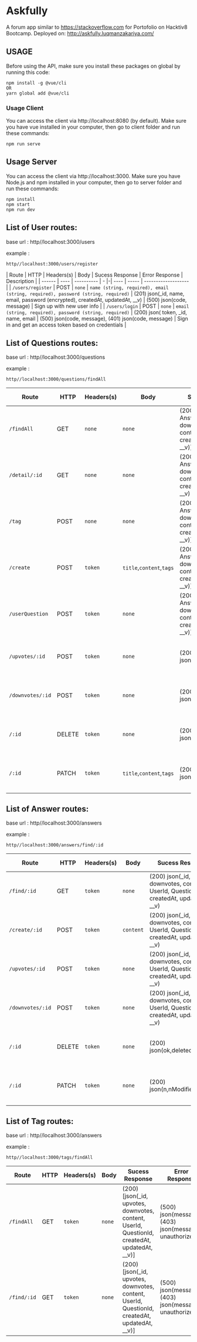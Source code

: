 # Askfully
A forum app similar to  https://stackoverflow.com for Portofolio on Hacktiv8 Bootcamp. Deployed on: http://askfully.luqmanzakariya.com/

## USAGE

Before using the API, make sure you install these packages on global by running this code:

    npm install -g @vue/cli
    OR
    yarn global add @vue/cli

### Usage Client
You can access the client via http://localhost:8080 (by default).
Make sure you have vue installed in your computer, then go to client folder and run these commands:

    npm run serve

## Usage Server
You can access the client via http://localhost:3000.
Make sure you have Node.js and npm installed in your computer, then go to server folder and run these commands:

    npm install
    npm start
    npm run dev

## List of User routes:
base url : http//localhost:3000/users

example :

    http//localhost:3000/users/register

| Route  | HTTP | Headers(s) | Body | Sucess Response | Error Response  | Description         |
| ------ | ---- | ---------- | - |-| ---- | ----- | ------------------- |
| `/users/register` | POST | `none` | `name (string, required), email (string, required), password (string, required)` | (201) json(_id, name, email, password (encrypted), createdAt, updatedAt, __v) | (500) json(code, message)  | Sign up with new user info |
| `/users/login` | POST | `none` | `email (string, required), password (string, required)` |  (200) json(              token, _id, name, email | (500) json(code, message), (401) json(code, message)  | Sign in and get an access token based on credentials |


## List of Questions routes:
base url : http//localhost:3000/questions

example :

    http//localhost:3000/questions/findAll

| Route | HTTP | Headers(s) | Body | Sucess Response | Error Response | Description |
| ----- | ---- | ---------- | ---- | ----------------| -------------- | ---|
| `/findAll` | GET | `none` | `none` | (200) [ json(_id, AnswerId, upvotes, downvotes, tags, title, content, UserId, createdAt, updatedAt, __v)] | (500) json(message) | Get all questions |
| `/detail/:id` | GET | `none` | `none` | (200) json(_id, AnswerId, upvotes, downvotes, tags, title, content, UserId, createdAt, updatedAt, __v) | (500) json(message) | Get question by id |
| `/tag` | POST | `none` | `none` | (200) [ json(_id, AnswerId, upvotes, downvotes, tags, title, content, UserId, createdAt, updatedAt, __v)] | (500) json(message) | Get questions by tags |
| `/create` | POST | `token` | `title`,`content`,`tags` | (200) [ json(_id, AnswerId, upvotes, downvotes, tags, title, content, UserId, createdAt, updatedAt, __v)] | (500) json(message), (403) json(message: unauthorized) | Create questions |
| `/userQuestion` | POST | `token` | `none` | (200) [ json(_id, AnswerId, upvotes, downvotes, tags, title, content, UserId, createdAt, updatedAt, __v)] | (500) json(message), (403) json(message: unauthorized) | Get user logged in quesetion |
| `/upvotes/:id` | POST | `token` | `none` | (200) json(n,nModified,ok) | (500) json(message), (403) json(message: unauthorized) | Upvote question by id |
| `/downvotes/:id` | POST | `token` | `none` | (200) json(n,nModified,ok) | ((500) json(message), (403) json(message: unauthorized) | Downvote question by id |
| `/:id` | DELETE | `token` | `none` | (200) json(ok,deletedCount,n) | (500) json(message), (403) json(message: unauthorized) | Delete question by id |
| `/:id` | PATCH | `token` | `title`,`content`,`tags` | (200) json(n,nModified,ok) | (500) json(message),(403) json(message: unauthorized) | Delete question by id |


## List of Answer routes:
base url : http//localhost:3000/answers

example :

    http//localhost:3000/answers/find/:id

| Route | HTTP | Headers(s) | Body | Sucess Response | Error Response | Description |
| ----- | ---- | ---------- | ---- | ----------------| -------------- | ---|
| `/find/:id` | GET | `token` | `none` | (200) json(_id, upvotes, downvotes, content, UserId, QuestionId, createdAt, updatedAt, __v) | (500) json(message), (403) json(message: unauthorized) | Find answer by id |
| `/create/:id` | POST | `token` | `content` | (200) json(_id, upvotes, downvotes, content, UserId, QuestionId, createdAt, updatedAt, __v) | (500) json(message), (403) json(message: unauthorized) | Create answer by id |
| `/upvotes/:id` | POST | `token` | `none` | (200) json(_id, upvotes, downvotes, content, UserId, QuestionId, createdAt, updatedAt, __v) | (500) json(message), (403) json(message: unauthorized) | Upvote answer by id |
| `/downvotes/:id` | POST | `token` | `none` | (200) json(_id, upvotes, downvotes, content, UserId, QuestionId, createdAt, updatedAt, __v) | (500) json(message), (403) json(message: unauthorized) | Downvote answer by id |
| `/:id` | DELETE | `token` | `none` | (200) json(ok,deletedCount,n) | (500) json(message), (403) json(message: unauthorized) | Delete answer by id |
| `/:id` | PATCH | `token` | `none` | (200) json(n,nModified,ok) | (500) json(message), (403) json(message: unauthorized) | Update answer by id |


## List of Tag routes:
base url : http//localhost:3000/answers

example :

    http//localhost:3000/tags/findAll

| Route | HTTP | Headers(s) | Body | Sucess Response | Error Response | Description |
| ----- | ---- | ---------- | ---- | ----------------| -------------- | ---|
| `/findAll` | GET | `token` | `none` | (200) [json(_id, upvotes, downvotes, content, UserId, QuestionId, createdAt, updatedAt, __v)] | (500) json(message), (403) json(message: unauthorized) | Find all tags |
| `/find/:id` | GET | `token` | `none` | (200) [json(_id, upvotes, downvotes, content, UserId, QuestionId, createdAt, updatedAt, __v)] | (500) json(message), (403) json(message: unauthorized) | Find tags by tag name |